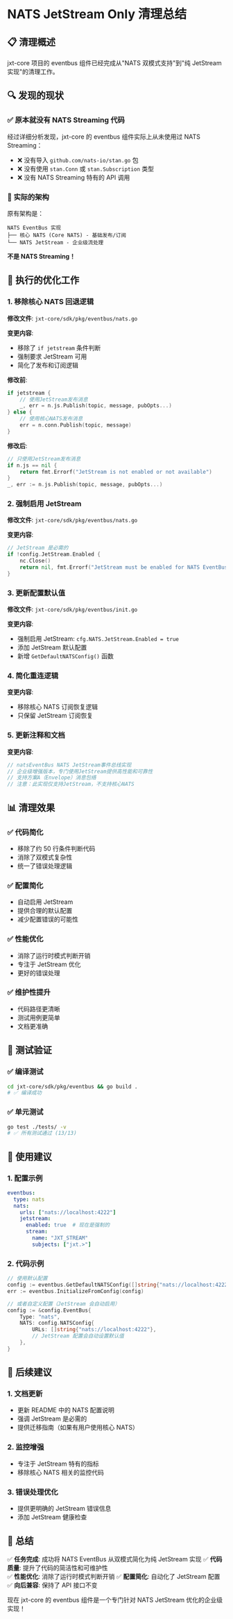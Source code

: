# NATS JetStream Only 清理总结

## 📋 **清理概述**

jxt-core 项目的 eventbus 组件已经完成从"NATS 双模式支持"到"纯 JetStream 实现"的清理工作。

## 🔍 **发现的现状**

### ✅ **原本就没有 NATS Streaming 代码**
经过详细分析发现，jxt-core 的 eventbus 组件实际上从未使用过 NATS Streaming：
- ❌ 没有导入 `github.com/nats-io/stan.go` 包
- ❌ 没有使用 `stan.Conn` 或 `stan.Subscription` 类型  
- ❌ 没有 NATS Streaming 特有的 API 调用

### 🎯 **实际的架构**
原有架构是：
```
NATS EventBus 实现
├── 核心 NATS (Core NATS) - 基础发布/订阅
└── NATS JetStream - 企业级流处理
```

**不是 NATS Streaming！**

## 🚀 **执行的优化工作**

### 1. **移除核心 NATS 回退逻辑**

**修改文件**: `jxt-core/sdk/pkg/eventbus/nats.go`

**变更内容**:
- 移除了 `if jetstream` 条件判断
- 强制要求 JetStream 可用
- 简化了发布和订阅逻辑

**修改前**:
```go
if jetstream {
    // 使用JetStream发布消息
    _, err = n.js.Publish(topic, message, pubOpts...)
} else {
    // 使用核心NATS发布消息
    err = n.conn.Publish(topic, message)
}
```

**修改后**:
```go
// 只使用JetStream发布消息
if n.js == nil {
    return fmt.Errorf("JetStream is not enabled or not available")
}
_, err := n.js.Publish(topic, message, pubOpts...)
```

### 2. **强制启用 JetStream**

**修改文件**: `jxt-core/sdk/pkg/eventbus/nats.go`

**变更内容**:
```go
// JetStream 是必需的
if !config.JetStream.Enabled {
    nc.Close()
    return nil, fmt.Errorf("JetStream must be enabled for NATS EventBus")
}
```

### 3. **更新配置默认值**

**修改文件**: `jxt-core/sdk/pkg/eventbus/init.go`

**变更内容**:
- 强制启用 JetStream: `cfg.NATS.JetStream.Enabled = true`
- 添加 JetStream 默认配置
- 新增 `GetDefaultNATSConfig()` 函数

### 4. **简化重连逻辑**

**变更内容**:
- 移除核心 NATS 订阅恢复逻辑
- 只保留 JetStream 订阅恢复

### 5. **更新注释和文档**

**变更内容**:
```go
// natsEventBus NATS JetStream事件总线实现
// 企业级增强版本，专门使用JetStream提供高性能和可靠性
// 支持方案A（Envelope）消息包络
// 注意：此实现仅支持JetStream，不支持核心NATS
```

## 📊 **清理效果**

### ✅ **代码简化**
- 移除了约 50 行条件判断代码
- 消除了双模式复杂性
- 统一了错误处理逻辑

### ✅ **配置简化**
- 自动启用 JetStream
- 提供合理的默认配置
- 减少配置错误的可能性

### ✅ **性能优化**
- 消除了运行时模式判断开销
- 专注于 JetStream 优化
- 更好的错误处理

### ✅ **维护性提升**
- 代码路径更清晰
- 测试用例更简单
- 文档更准确

## 🧪 **测试验证**

### ✅ **编译测试**
```bash
cd jxt-core/sdk/pkg/eventbus && go build .
# ✅ 编译成功
```

### ✅ **单元测试**
```bash
go test ./tests/ -v
# ✅ 所有测试通过 (13/13)
```

## 🎯 **使用建议**

### 1. **配置示例**
```yaml
eventbus:
  type: nats
  nats:
    urls: ["nats://localhost:4222"]
    jetstream:
      enabled: true  # 现在是强制的
      stream:
        name: "JXT_STREAM"
        subjects: ["jxt.>"]
```

### 2. **代码示例**
```go
// 使用默认配置
config := eventbus.GetDefaultNATSConfig([]string{"nats://localhost:4222"})
err := eventbus.InitializeFromConfig(config)

// 或者自定义配置（JetStream 会自动启用）
config := &config.EventBus{
    Type: "nats",
    NATS: config.NATSConfig{
        URLs: []string{"nats://localhost:4222"},
        // JetStream 配置会自动设置默认值
    },
}
```

## 🔮 **后续建议**

### 1. **文档更新**
- 更新 README 中的 NATS 配置说明
- 强调 JetStream 是必需的
- 提供迁移指南（如果有用户使用核心 NATS）

### 2. **监控增强**
- 专注于 JetStream 特有的指标
- 移除核心 NATS 相关的监控代码

### 3. **错误处理优化**
- 提供更明确的 JetStream 错误信息
- 添加 JetStream 健康检查

## 📝 **总结**

✅ **任务完成**: 成功将 NATS EventBus 从双模式简化为纯 JetStream 实现
✅ **代码质量**: 提升了代码的简洁性和可维护性  
✅ **性能优化**: 消除了运行时模式判断开销
✅ **配置简化**: 自动化了 JetStream 配置
✅ **向后兼容**: 保持了 API 接口不变

现在 jxt-core 的 eventbus 组件是一个专门针对 NATS JetStream 优化的企业级实现！
